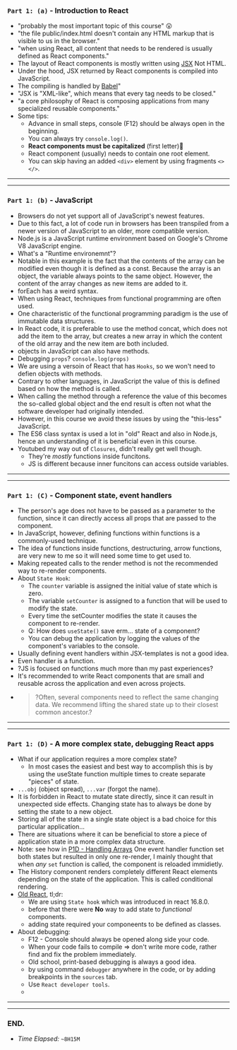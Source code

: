 ### `Part 1: (a)` - Introduction to React
* "probably the most important topic of this course" 😮
* "the file public/index.html doesn't contain any HTML markup that is visible to us in the browser."
* "when using React, all content that needs to be rendered is usually defined as React components."
* The layout of React components is mostly written using [JSX](https://reactjs.org/docs/introducing-jsx.html) Not HTML.
* Under the hood, JSX returned by React components is compiled into JavaScript.
* The compiling is handled by [Babel](https://babeljs.io/repl/)"
* "JSX is "XML-like", which means that every tag needs to be closed."
* "a core philosophy of React is composing applications from many specialized reusable components."
* Some tips:
  * Advance in small steps, console (F12) should be always open in the beginning.
  * You can always try `console.log()`.
  * **React components must be capitalized** (first letter)🤨
  * React component (usually) needs to contain one root element.
  * You can skip having an added `<div>` element by using fragments `<> </>`.
---
---
### `Part 1: (b)` - JavaScript
* Browsers do not yet support all of JavaScript's newest features.
* Due to this fact, a lot of code run in browsers has been transpiled from a newer version of JavaScript to an older, more compatible version.
* Node.js is a JavaScript runtime environment based on Google's Chrome V8 JavaScript engine.
* What's a "Runtime environemnt"?
* Notable in this example is the fact that the contents of the array can be modified even though it is defined as a const. Because the array is an object, the variable always points to the same object. However, the content of the array changes as new items are added to it.
* forEach has a weird syntax.
* When using React, techniques from functional programming are often used.
* One characteristic of the functional programming paradigm is the use of immutable data structures.
* In React code, it is preferable to use the method concat, which does not add the item to the array, but creates a new array in which the content of the old array and the new item are both included.
* objects in JavaScript can also have methods.
* Debugging `props`? `console.log(props)`
* We are using a versoin of React that has `Hooks`, so we won't need to defien objects with methods.
* Contrary to other languages, in JavaScript the value of this is defined based on how the method is called.
* When calling the method through a reference the value of this becomes the so-called global object and the end result is often not what the software developer had originally intended.
* However, in this course we avoid these issues by using the "this-less" JavaScript.
* The ES6 class syntax is used a lot in "old" React and also in Node.js, hence an understanding of it is beneficial even in this course.
* Youtubed my way out of `Closures`, didn't really get well though.
  * They're _mostly_ functions inside funcitons.
  * JS is different because inner funcitons can access outside variables.
---
---
### `Part 1: (C)` - Component state, event handlers
* The person's age does not have to be passed as a parameter to the function, since it can directly access all props that are passed to the component.
* In JavaScript, however, defining functions within functions is a commonly-used technique.
* The idea of functions inside functions, destructuring, arrow functions, are very new to me so it will need some time to get used to.
* Making repeated calls to the render method is not the recommended way to re-render components.
* About `State Hook`:
  * The `counter` variable is assigned the initial value of state which is zero.
  * The variable `setCounter` is assigned to a function that will be used to modify the state.
  * Every time the setCounter modifies the state it causes the component to re-render.
  * Q: How does `useState()` save erm... state of a component?
  * You can debug the application by logging the values of the component's variables to the console.
* Usually defining event handlers within JSX-templates is not a good idea.
* Even handler is a function.
* ?JS is focused on functions much more than my past experiences?
* It's recommended to write React components that are small and reusable across the application and even across projects.
* > ?Often, several components need to reflect the same changing data. We recommend lifting the shared state up to their closest common ancestor.?
---
---
### `Part 1: (D)` - A more complex state, debugging React apps
* What if our application requires a more complex state?
  * In most cases the easiest and best way to accomplish this is by using the useState function multiple times to create separate "pieces" of state.
* `...obj` (object spread), `...var` (forgot the name).
* It is forbidden in React to mutate state directly, since it can result in unexpected side effects. Changing state has to always be done by setting the state to a new object.
* Storing all of the state in a single state object is a bad choice for this particular application...
* There are situations where it can be beneficial to store a piece of application state in a more complex data structure.
* Note: see how in [P1D - Handling Arrays](https://fullstackopen.com/en/part1/a_more_complex_state_debugging_react_apps#handling-arrays) One event handler function set both states but resulted in only one re-render, I mainly thought that when *any* `set` function is called, the component is reloaded immidietly.
* The History component renders completely different React elements depending on the state of the application. This is called conditional rendering.
* [Old React](https://fullstackopen.com/en/part1/a_more_complex_state_debugging_react_apps#old-react), tl;dr:
  * We are using `State hook` which was introduced in react 16.8.0.
  * before that there were **No** way to add state to *functional* components.
  * adding state required your componeents to be defined as classes.
* About debugging:
  * F12 - Console should always be opened along side your code.
  * When your code fails to compile => don't write more code, rather find and fix the problem immediately.
  * Old school, print-based debugging is always a good idea.
  * by using command `debugger` anywhere in the code, or by adding breakpoints in the `sources` tab.
  * Use `React developer tools`.
  * 
---
---
### END.
* *Time Elapsed:* `~8H15M`
